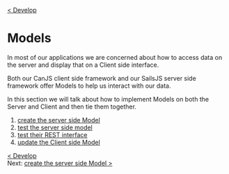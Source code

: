 [< Develop](Develop.md)
# Models

In most of our applications we are concerned about how to access data on the server and display that on a Client side interface.

Both our CanJS client side framework and our SailsJS server side framework offer Models to help us interact with our data.  

In this section we will talk about how to implement Models on both the Server and Client and then tie them together.


1. [create the server side Model](develop_models_01_create.md)
2. [test the server side model](develop_models_02_testServer.md)
3. [test their REST interface](develop_models_03_testBlueprints.md)
4. [update the Client side Model](develop_models_04_clientModels.md)



[< Develop](Develop.md)     
Next: [create the server side Model >](develop_models_01_create.md)